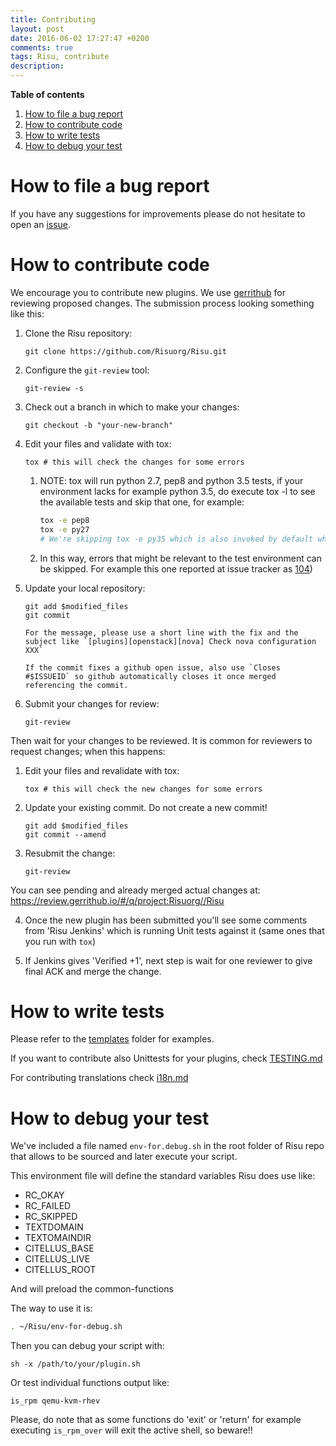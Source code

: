 ```yaml
---
title: Contributing
layout: post
date: 2016-06-02 17:27:47 +0200
comments: true
tags: Risu, contribute
description:
---
```


**Table of contents**

<!-- TOC depthFrom:1 insertAnchor:true orderedList:true -->

1. [How to file a bug report](#how-to-file-a-bug-report)
2. [How to contribute code](#how-to-contribute-code)
3. [How to write tests](#how-to-write-tests)
4. [How to debug your test](#how-to-debug-your-test)

<!-- /TOC -->

<a id="markdown-how-to-file-a-bug-report" name="how-to-file-a-bug-report"></a>

# How to file a bug report

If you have any suggestions for improvements please do not hesitate to
open an [issue](https://github.com/Risuorg/Risu/issues/new).

<a id="markdown-how-to-contribute-code" name="how-to-contribute-code"></a>

# How to contribute code

We encourage you to contribute new plugins. We use [gerrithub][] for
reviewing proposed changes. The submission process looking something
like this:

[gerrithub]: https://gerrithub.io/

1.  Clone the Risu repository:

        git clone https://github.com/Risuorg/Risu.git

2.  Configure the `git-review` tool:

        git-review -s

3.  Check out a branch in which to make your changes:

        git checkout -b "your-new-branch"

4.  Edit your files and validate with tox:

        tox # this will check the changes for some errors

    1. NOTE: tox will run python 2.7, pep8 and python 3.5 tests, if your environment lacks for example python 3.5, do execute tox -l to see the available tests and skip that one, for example:

       ```sh
       tox -e pep8
       tox -e py27
       # We're skipping tox -e py35 which is also invoked by default when tox is executed without arguments.
       ```

    2. In this way, errors that might be relevant to the test environment can be skipped. For example this one reported at issue tracker as [104](https://github.com/Risuorg/Risu/issues/104))

5.  Update your local repository:

        git add $modified_files
        git commit

        For the message, please use a short line with the fix and the subject like `[plugins][openstack][nova] Check nova configuration XXX`

        If the commit fixes a github open issue, also use `Closes #$ISSUEID` so github automatically closes it once merged referencing the commit.

6.  Submit your changes for review:

        git-review

Then wait for your changes to be reviewed. It is common for reviewers
to request changes; when this happens:

1.  Edit your files and revalidate with tox:

        tox # this will check the new changes for some errors

2.  Update your existing commit. Do not create a new commit!

        git add $modified_files
        git commit --amend

3.  Resubmit the change:

        git-review

You can see pending and already merged actual changes at: <https://review.gerrithub.io/#/q/project:Risuorg//Risu>

4. Once the new plugin has been submitted you'll see some comments from 'Risu Jenkins' which is running Unit tests against it (same ones that you run with `tox`)

5. If Jenkins gives 'Verified +1', next step is wait for one reviewer to give final ACK and merge the change.

<a id="markdown-how-to-write-tests" name="how-to-write-tests"></a>

# How to write tests

Please refer to the
[templates](https://github.com/Risuorg/Risu/tree/master/doc/templates)
folder for examples.

If you want to contribute also Unittests for your plugins, check [TESTING.md](TESTING.md)

For contributing translations check [i18n.md](doc/i18n.md)

<a id="markdown-how-to-debug-your-test" name="how-to-debug-your-test"></a>

# How to debug your test

We've included a file named `env-for.debug.sh` in the root folder of Risu repo that allows to be sourced and later execute your script.

This environment file will define the standard variables Risu does use like:

- RC_OKAY
- RC_FAILED
- RC_SKIPPED
- TEXTDOMAIN
- TEXTOMAINDIR
- CITELLUS_BASE
- CITELLUS_LIVE
- CITELLUS_ROOT

And will preload the common-functions

The way to use it is:

```sh
. ~/Risu/env-for-debug.sh
```

Then you can debug your script with:

```
sh -x /path/to/your/plugin.sh
```

Or test individual functions output like:

```
is_rpm qemu-kvm-rhev
```

Please, do note that as some functions do 'exit' or 'return' for example executing `is_rpm_over` will exit the active shell, so beware!!
